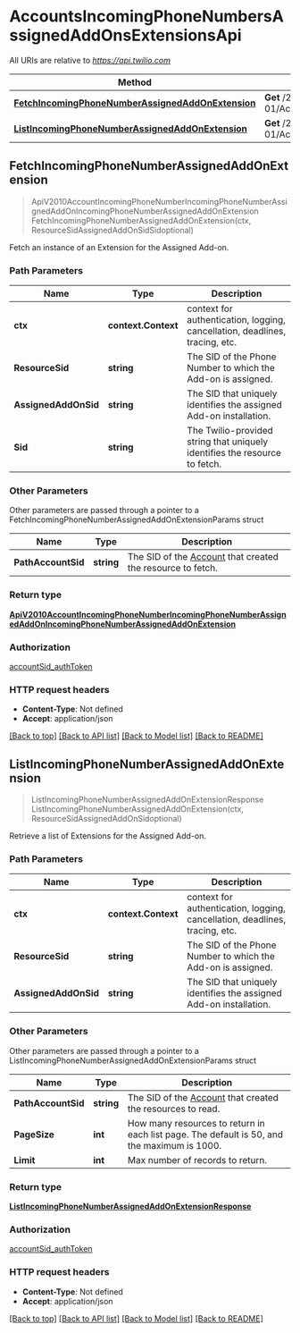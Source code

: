 # AccountsIncomingPhoneNumbersAssignedAddOnsExtensionsApi

All URIs are relative to *https://api.twilio.com*

Method | HTTP request | Description
------------- | ------------- | -------------
[**FetchIncomingPhoneNumberAssignedAddOnExtension**](AccountsIncomingPhoneNumbersAssignedAddOnsExtensionsApi.md#FetchIncomingPhoneNumberAssignedAddOnExtension) | **Get** /2010-04-01/Accounts/{AccountSid}/IncomingPhoneNumbers/{ResourceSid}/AssignedAddOns/{AssignedAddOnSid}/Extensions/{Sid}.json | 
[**ListIncomingPhoneNumberAssignedAddOnExtension**](AccountsIncomingPhoneNumbersAssignedAddOnsExtensionsApi.md#ListIncomingPhoneNumberAssignedAddOnExtension) | **Get** /2010-04-01/Accounts/{AccountSid}/IncomingPhoneNumbers/{ResourceSid}/AssignedAddOns/{AssignedAddOnSid}/Extensions.json | 



## FetchIncomingPhoneNumberAssignedAddOnExtension

> ApiV2010AccountIncomingPhoneNumberIncomingPhoneNumberAssignedAddOnIncomingPhoneNumberAssignedAddOnExtension FetchIncomingPhoneNumberAssignedAddOnExtension(ctx, ResourceSidAssignedAddOnSidSidoptional)



Fetch an instance of an Extension for the Assigned Add-on.

### Path Parameters


Name | Type | Description
------------- | ------------- | -------------
**ctx** | **context.Context** | context for authentication, logging, cancellation, deadlines, tracing, etc.
**ResourceSid** | **string** | The SID of the Phone Number to which the Add-on is assigned.
**AssignedAddOnSid** | **string** | The SID that uniquely identifies the assigned Add-on installation.
**Sid** | **string** | The Twilio-provided string that uniquely identifies the resource to fetch.

### Other Parameters

Other parameters are passed through a pointer to a FetchIncomingPhoneNumberAssignedAddOnExtensionParams struct


Name | Type | Description
------------- | ------------- | -------------
**PathAccountSid** | **string** | The SID of the [Account](https://www.twilio.com/docs/iam/api/account) that created the resource to fetch.

### Return type

[**ApiV2010AccountIncomingPhoneNumberIncomingPhoneNumberAssignedAddOnIncomingPhoneNumberAssignedAddOnExtension**](ApiV2010AccountIncomingPhoneNumberIncomingPhoneNumberAssignedAddOnIncomingPhoneNumberAssignedAddOnExtension.md)

### Authorization

[accountSid_authToken](../README.md#accountSid_authToken)

### HTTP request headers

- **Content-Type**: Not defined
- **Accept**: application/json

[[Back to top]](#) [[Back to API list]](../README.md#documentation-for-api-endpoints)
[[Back to Model list]](../README.md#documentation-for-models)
[[Back to README]](../README.md)


## ListIncomingPhoneNumberAssignedAddOnExtension

> ListIncomingPhoneNumberAssignedAddOnExtensionResponse ListIncomingPhoneNumberAssignedAddOnExtension(ctx, ResourceSidAssignedAddOnSidoptional)



Retrieve a list of Extensions for the Assigned Add-on.

### Path Parameters


Name | Type | Description
------------- | ------------- | -------------
**ctx** | **context.Context** | context for authentication, logging, cancellation, deadlines, tracing, etc.
**ResourceSid** | **string** | The SID of the Phone Number to which the Add-on is assigned.
**AssignedAddOnSid** | **string** | The SID that uniquely identifies the assigned Add-on installation.

### Other Parameters

Other parameters are passed through a pointer to a ListIncomingPhoneNumberAssignedAddOnExtensionParams struct


Name | Type | Description
------------- | ------------- | -------------
**PathAccountSid** | **string** | The SID of the [Account](https://www.twilio.com/docs/iam/api/account) that created the resources to read.
**PageSize** | **int** | How many resources to return in each list page. The default is 50, and the maximum is 1000.
**Limit** | **int** | Max number of records to return.

### Return type

[**ListIncomingPhoneNumberAssignedAddOnExtensionResponse**](ListIncomingPhoneNumberAssignedAddOnExtensionResponse.md)

### Authorization

[accountSid_authToken](../README.md#accountSid_authToken)

### HTTP request headers

- **Content-Type**: Not defined
- **Accept**: application/json

[[Back to top]](#) [[Back to API list]](../README.md#documentation-for-api-endpoints)
[[Back to Model list]](../README.md#documentation-for-models)
[[Back to README]](../README.md)

